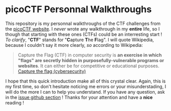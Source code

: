 # picoCTF Personnal Walkthroughs

This repository is my personnal walkthroughs of the CTF challenges from the [picoCTF website](https://picoctf.org/).
I _never_ wrote any walkthrough in my **entire** life, so I though that starting with these ones (CTFs) could be an interresting start !
*To clarify*, "**CTF**" stands for "**C**apture **T**he **F**lag". I will quote Wikipedia, because I couldn't say it more clearly, *so* according to Wikipedia: 
>Capture the Flag (CTF) in computer security is **an exercise in which "flags" are secretly hidden in purposefully-vulnerable programs or websites**. It can either be for competitive or educational purposes.
>[Capture the flag (cybersecurity)](https://en.wikipedia.org/wiki/Capture_the_flag_(cybersecurity)#:~:text=Capture%20the%20Flag%20(CTF)%20in,for%20competitive%20or%20educational%20purposes.)

I hope that this quick introduction make all of this crystal clear. Again, this is my first time, so don't hesitate noticing me errors or your misunderstading, I will do the more I can to help you understand. If you have any question, ask in the [issue github section](https://github.com/smoothwastaken/picoCTF-Personnal-Walkthroughs/issues?q=)  !
Thanks for your attention and have a **nice** reading ! 
